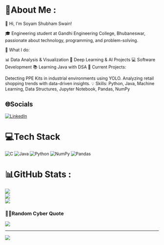 # 💫About Me :
👋 Hi, I'm Soyam Shubham Swain!

🎓 Engineering student at Gandhi Engineering College, Bhubaneswar, passionate about technology, programming, and problem-solving.

🔧 What I do:

📊 Data Analysis & Visualization
🤖 Deep Learning & AI Projects
💻 Software Development
📚 Learning Java with DSA
🌟 Current Projects:

Detecting PPE Kits in industrial environments using YOLO.
Analyzing retail shopping trends with data-driven insights.
💡 Skills: Python, Java, Machine Learning, Data Structures, Jupyter Notebook, Pandas, NumPy

## 🌐Socials
[![LinkedIn](https://img.shields.io/badge/LinkedIn-%230077B5.svg?logo=linkedin&logoColor=white)](https://linkedin.com/in/https://www.linkedin.com/in/soyam-shubham-swain-09226226b/) 

# 💻Tech Stack
![C](https://img.shields.io/badge/c-%2300599C.svg?style=for-the-badge&logo=c&logoColor=white) ![Java](https://img.shields.io/badge/java-%23ED8B00.svg?style=for-the-badge&logo=java&logoColor=white) ![Python](https://img.shields.io/badge/python-3670A0?style=for-the-badge&logo=python&logoColor=ffdd54) ![NumPy](https://img.shields.io/badge/numpy-%23013243.svg?style=for-the-badge&logo=numpy&logoColor=white) ![Pandas](https://img.shields.io/badge/pandas-%23150458.svg?style=for-the-badge&logo=pandas&logoColor=white)
# 📊GitHub Stats :
![](https://github-readme-stats.vercel.app/api?username=Soyamhub&theme=nightowl&hide_border=false&include_all_commits=false&count_private=true)<br/>
![](https://github-readme-streak-stats.herokuapp.com/?user=Soyamhub&theme=nightowl&hide_border=false)<br/>
![](https://github-readme-stats.vercel.app/api/top-langs/?username=Soyamhub&theme=nightowl&hide_border=false&include_all_commits=false&count_private=true&layout=compact)

### 🧑‍💻Random Cyber Quote
![](https://github-readme-cyber-quotes.vercel.app/api?type=horizontal&theme=dark)


---
[![](https://visitcount.itsvg.in/api?id=Soyamhub&icon=0&color=0)](https://visitcount.itsvg.in)

